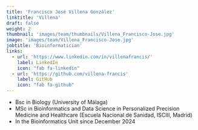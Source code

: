 ```yaml
---
title: 'Francisco José Villena González'
linktitle: 'Villena'
draft: false
weight: 2
thumbnail: 'images/team/thumbnails/Villena_Francisco-Jose.jpg'
image: 'images/team/Villena_Francisco-Jose.jpg'
jobtitle: 'Bioinformatician'
links:
  - url: 'https://www.linkedin.com/in/villenafrancis/'
    label: LinkedIn
    icon: "fab fa-linkedin"
  - url: 'https://github.com/villena-francis'
    label: GitHub
    icon: "fab fa-github"
---
```


- Bsc in Biology (University of Málaga)
- MSc in Bioinformatics and Data Science in Personalized Precision Medicine and Healthcare (Escuela Nacional de Sanidad, ISCIII, Madrid)
- In the Bioinformatics Unit since December 2024